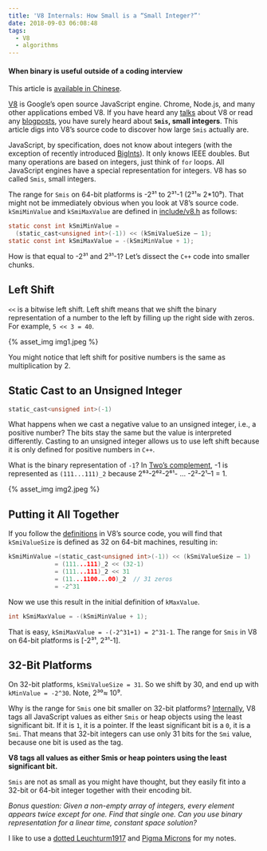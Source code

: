 ```yaml
---
title: 'V8 Internals: How Small is a “Small Integer?”'
date: 2018-09-03 06:08:48
tags:
  - V8
  - algorithms
---
```

#### When binary is useful outside of a coding interview

This article is [available in Chinese](https://medium.com/@justjavac/v8-internals-how-small-is-a-small-integer-ba5e17a3ae5f).

[V8](https://github.com/v8/v8/wiki) is Google’s open source JavaScript engine. Chrome, Node.js, and many other applications embed V8. If you have heard any [talks](https://www.youtube.com/watch?time_continue=1616&v=PM38nnInUOI) about V8 or read any [blogposts](https://medium.com/@fhinkel/understanding-v8s-bytecode-317d46c94775), you have surely heard about **`Smis`, small integers**. This article digs into V8’s source code to discover how large `Smis` actually are.

JavaScript, by specification, does not know about integers (with the exception of recently introduced [BigInts](https://developers.google.com/web/updates/2018/05/bigint)). It only knows IEEE doubles. But many operations are based on integers, just think of `for` loops. All JavaScript engines have a special representation for integers. V8 has so called `Smis`, small integers.

The range for `Smis` on 64-bit platforms is -2³¹ to 2³¹-1 (2³¹≈ 2*10⁹). That might not be immediately obvious when you look at V8’s source code. `kSmiMinValue` and `kSmiMaxValue` are defined in [include/v8.h](https://github.com/v8/v8/blob/a9e3d9c7ec1345085c861af76e508d9591634530/include/v8.h#L253) as follows:

```C
static const int kSmiMinValue = 
  (static_cast<unsigned int>(-1)) << (kSmiValueSize — 1);
static const int kSmiMaxValue = -(kSmiMinValue + 1);
```

How is that equal to -2³¹ and 2³¹-1? Let’s dissect the `C++` code into smaller chunks.

## Left Shift
`<<` is a bitwise left shift. Left shift means that we shift the binary representation of a number to the left by filling up the right side with zeros. For example, `5 << 3 = 40`.

{% asset_img img1.jpeg %}

You might notice that left shift for positive numbers is the same as multiplication by 2.

## Static Cast to an Unsigned Integer

```C
static_cast<unsigned int>(-1)
```

What happens when we cast a negative value to an unsigned integer, i.e., a positive number? The bits stay the same but the value is interpreted differently. Casting to an unsigned integer allows us to use left shift because it is only defined for positive numbers in `C++`.

What is the binary representation of `-1`? In [Two’s complement](https://en.wikipedia.org/wiki/Two%27s_complement), -1 is represented as `(111...111)_2` because 2⁶³-2⁶²-2⁶¹- … -2²-2¹–1 = 1.

{% asset_img img2.jpeg %}

## Putting it All Together

If you follow the [definitions](https://github.com/v8/v8/blob/a9e3d9c7ec1345085c861af76e508d9591634530/include/v8.h#L225) in V8’s source code, you will find that `kSmiValueSize` is defined as 32 on 64-bit machines, resulting in:

```C
kSmiMinValue =(static_cast<unsigned int>(-1)) << (kSmiValueSize — 1)
             = (111...111)_2 << (32-1) 
             = (111...111)_2 << 31
             = (11...1100...00)_2  // 31 zeros
             = -2^31
```

Now we use this result in the initial definition of `kMaxValue`.

```C
int kSmiMaxValue = -(kSmiMinValue + 1);
```

That is easy, `kSmiMaxValue = -(-2^31+1) = 2^31-1`. The range for `Smis` in V8 on 64-bit platforms is [-2³¹, 2³¹-1].

## 32-Bit Platforms
On 32-bit platforms, `kSmiValueSize = 31`. So we shift by 30, and end up with `kMinValue = -2^30`. Note, 2³⁰≈ 10⁹.

Why is the range for `Smis` one bit smaller on 32-bit platforms? [Internally](https://github.com/v8/v8/blob/a9e3d9c7ec1345085c861af76e508d9591634530/include/v8.h#L177), V8 tags all JavaScript values as either `Smis` or heap objects using the least significant bit. If it is `1`, it is a pointer. If the least significant bit is a `0`, it is a `Smi`. That means that 32-bit integers can use only 31 bits for the `Smi` value, because one bit is used as the tag.

**V8 tags all values as either Smis or heap pointers using the least significant bit.**

`Smis` are not as small as you might have thought, but they easily fit into a 32-bit or 64-bit integer together with their encoding bit.

*Bonus question: Given a non-empty array of integers, every element appears twice except for one. Find that single one. Can you use binary representation for a linear time, constant space solution?*

I like to use a [dotted Leuchturm1917](http://geni.us/xEAH5B) and [Pigma Microns](http://geni.us/VCuvX) for my notes.